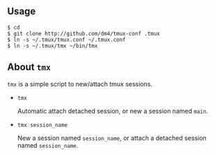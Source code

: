 Usage
-----

    $ cd
    $ git clone http://github.com/dm4/tmux-conf .tmux
    $ ln -s ~/.tmux/tmux.conf ~/.tmux.conf
    $ ln -s ~/.tmux/tmx ~/bin/tmx

About `tmx`
-----------

`tmx` is a simple script to new/attach tmux sessions.

- `tmx`

    Automatic attach detached session, or new a session named `main`.

- `tmx session_name`

    New a session named `session_name`, or attach a detached session named `session_name`.
